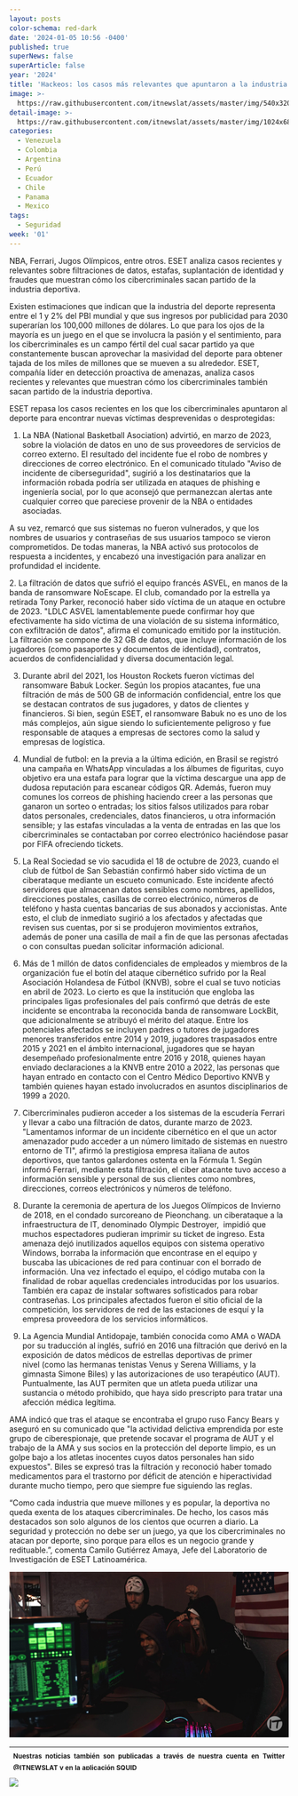 ```yaml
---
layout: posts
color-schema: red-dark
date: '2024-01-05 10:56 -0400'
published: true
superNews: false
superArticle: false
year: '2024'
title: 'Hackeos: los casos más relevantes que apuntaron a la industria deportiva'
image: >-
  https://raw.githubusercontent.com/itnewslat/assets/master/img/540x320/Hacker-celebrando-p.jpg
detail-image: >-
  https://raw.githubusercontent.com/itnewslat/assets/master/img/1024x680/Hacker-celebrando-g.jpg
categories:
  - Venezuela
  - Colombia
  - Argentina
  - Perú
  - Ecuador
  - Chile
  - Panama
  - Mexico
tags:
  - Seguridad
week: '01'
---
```

NBA, Ferrari, Jugos Olímpicos, entre otros. ESET analiza casos recientes y relevantes sobre filtraciones de datos, estafas, suplantación de identidad y fraudes que muestran cómo los cibercriminales sacan partido de la industria deportiva.

Existen estimaciones que indican que la industria del deporte representa entre el 1 y 2% del PBI mundial y que sus ingresos por publicidad para 2030 superarían los 100,000 millones de dólares. Lo que para los ojos de la mayoría es un juego en el que se involucra la pasión y el sentimiento, para los cibercriminales es un campo fértil del cual sacar partido ya que constantemente buscan aprovechar la masividad del deporte para obtener tajada de los miles de millones que se mueven a su alrededor. ESET, compañía líder en detección proactiva de amenazas, analiza casos recientes y relevantes que muestran cómo los cibercriminales también sacan partido de la industria deportiva.

ESET repasa los casos recientes en los que los cibercriminales apuntaron al deporte para encontrar nuevas víctimas desprevenidas o desprotegidas:

1. La NBA (National Basketball Asociation) advirtió, en marzo de 2023, sobre la violación de datos en uno de sus proveedores de servicios de correo externo. El resultado del incidente fue el robo de nombres y direcciones de correo electrónico. En el comunicado titulado "Aviso de incidente de ciberseguridad", sugirió a los destinatarios que la información robada podría ser utilizada en ataques de phishing e ingeniería social, por lo que aconsejó que permanezcan alertas ante cualquier correo que pareciese provenir de la NBA o entidades asociadas.

  A su vez, remarcó que sus sistemas no fueron vulnerados, y que los nombres de usuarios y contraseñas de sus usuarios tampoco se vieron comprometidos. De todas maneras, la NBA activó sus protocolos de respuesta a incidentes, y encabezó una investigación para analizar en profundidad el incidente.

2. La filtración de datos que sufrió el equipo francés ASVEL, en manos de la banda de ransomware NoEscape. El club, comandado por la estrella ya retirada Tony Parker, reconoció haber sido víctima de un ataque en octubre de 2023. "LDLC ASVEL lamentablemente puede confirmar hoy que efectivamente ha sido víctima de una violación de su sistema informático, con exfiltración de datos", afirma el comunicado emitido por la institución. La filtración se compone de 32 GB de datos, que incluye información de los jugadores (como pasaportes y documentos de identidad), contratos, acuerdos de confidencialidad y diversa documentación legal.

3. Durante abril del 2021, los Houston Rockets fueron víctimas del ransomware Babuk Locker. Según los propios atacantes, fue una filtración de más de 500 GB de información confidencial, entre los que se destacan contratos de sus jugadores, y datos de clientes y financieros. Si bien, según ESET, el ransomware Babuk no es uno de los más complejos, aún sigue siendo lo suficientemente peligroso y fue responsable de ataques a empresas de sectores como la salud y empresas de logística.

4. Mundial de futbol: en la previa a la última edición, en Brasil se registró una campaña en WhatsApp vinculadas a los álbumes de figuritas, cuyo objetivo era una estafa para lograr que la víctima descargue una app de dudosa reputación para escanear códigos QR. Además, fueron muy comunes los correos de phishing haciendo creer a las personas que ganaron un sorteo o entradas; los sitios falsos utilizados para robar datos personales, credenciales, datos financieros, u otra información sensible; y las estafas vinculadas a la venta de entradas en las que los cibercriminales se contactaban por correo electrónico haciéndose pasar por FIFA ofreciendo tickets.

5. La Real Sociedad se vio sacudida el 18 de octubre de 2023, cuando el club de fútbol de San Sebastián confirmó haber sido víctima de un ciberataque mediante un escueto comunicado. Este incidente afectó servidores que almacenan datos sensibles como nombres, apellidos, direcciones postales, casillas de correo electrónico, números de teléfono y hasta cuentas bancarias de sus abonados y accionistas. Ante esto, el club de inmediato sugirió a los afectados y afectadas que revisen sus cuentas, por si se produjeron movimientos extraños, además de poner una casilla de mail a fin de que las personas afectadas o con consultas puedan solicitar información adicional.

6. Más de 1 millón de datos confidenciales de empleados y miembros de la organización fue el botín del ataque cibernético sufrido por la Real Asociación Holandesa de Fútbol (KNVB), sobre el cual se tuvo noticias en abril de 2023. Lo cierto es que la institución que engloba las principales ligas profesionales del país confirmó que detrás de este incidente se encontraba la reconocida banda de ransomware LockBit, que adicionalmente se atribuyó el mérito del ataque. Entre los potenciales afectados se incluyen padres o tutores de jugadores menores transferidos entre 2014 y 2019, jugadores traspasados entre 2015 y 2021 en el ámbito internacional, jugadores que se hayan desempeñado profesionalmente entre 2016 y 2018, quienes hayan enviado declaraciones a la KNVB entre 2010 a 2022, las personas que hayan entrado en contacto con el Centro Médico Deportivo KNVB y también quienes hayan estado involucrados en asuntos disciplinarios de 1999 a 2020.

7. Cibercriminales pudieron acceder a los sistemas de la escudería Ferrari y llevar a cabo una filtración de datos, durante marzo de 2023. "Lamentamos informar de un incidente cibernético en el que un actor amenazador pudo acceder a un número limitado de sistemas en nuestro entorno de TI", afirmó la prestigiosa empresa italiana de autos deportivos, que tantos galardones ostenta en la Fórmula 1. Según informó Ferrari, mediante esta filtración, el ciber atacante tuvo acceso a información sensible y personal de sus clientes como nombres, direcciones, correos electrónicos y números de teléfono.

8. Durante la ceremonia de apertura de los Juegos Olímpicos de Invierno de 2018, en el condado surcoreano de Pieonchang. un ciberataque a la infraestructura de IT, denominado Olympic Destroyer,  impidió que muchos espectadores pudieran imprimir su ticket de ingreso. Esta amenaza dejó inutilizados aquellos equipos con sistema operativo Windows, borraba la información que encontrase en el equipo y buscaba las ubicaciones de red para continuar con el borrado de información. Una vez infectado el equipo, el código mutaba con la finalidad de robar aquellas credenciales introducidas por los usuarios. También era capaz de instalar softwares sofisticados para robar contraseñas. Los principales afectados fueron el sitio oficial de la competición, los servidores de red de las estaciones de esquí y la empresa proveedora de los servicios informáticos.

9. La Agencia Mundial Antidopaje, también conocida como AMA o WADA por su traducción al inglés, sufrió en 2016 una filtración que derivó en la exposición de datos médicos de estrellas deportivas de primer nivel (como las hermanas tenistas Venus y Serena Williams, y la gimnasta Simone Biles) y las autorizaciones de uso terapéutico (AUT). Puntualmente, las AUT permiten que un atleta pueda utilizar una sustancia o método prohibido, que haya sido prescripto para tratar una afección médica legítima.

AMA indicó que tras el ataque se encontraba el grupo ruso Fancy Bears y aseguró en su comunicado que "la actividad delictiva emprendida por este grupo de ciberespionaje, que pretende socavar el programa de AUT y el trabajo de la AMA y sus socios en la protección del deporte limpio, es un golpe bajo a los atletas inocentes cuyos datos personales han sido expuestos". Biles se expresó tras la filtración y reconoció haber tomado medicamentos para el trastorno por déficit de atención e hiperactividad durante mucho tiempo, pero que siempre fue siguiendo las reglas.

“Como cada industria que mueve millones y es popular, la deportiva no queda exenta de los ataques cibercriminales. De hecho, los casos más destacados son solo algunos de los cientos que ocurren a diario. La seguridad y protección no debe ser un juego, ya que los cibercriminales no atacan por deporte, sino porque para ellos es un negocio grande y redituable.”, comenta Camilo Gutiérrez Amaya, Jefe del Laboratorio de Investigación de ESET Latinoamérica.

![](https://raw.githubusercontent.com/itnewslat/assets/master/img/540x320/Hacker-celebrando-p.jpg)

<table style="height: 42px;" width="569">
<tbody>
<tr>
<td style="text-align: justify;"><sub><strong>Nuestras noticias también son publicadas a través de nuestra cuenta en Twitter <a href="https://twitter.com/itnewslat?lang=es">@ITNEWSLAT</a> y en la aplicación <a href="https://squidapp.co/en/">SQUID</a></strong></sub></td>
</tr>
</tbody>
</table>

<img src="https://tracker.metricool.com/c3po.jpg?hash=56f88a41e39ab42c063cc51676587a04"/>